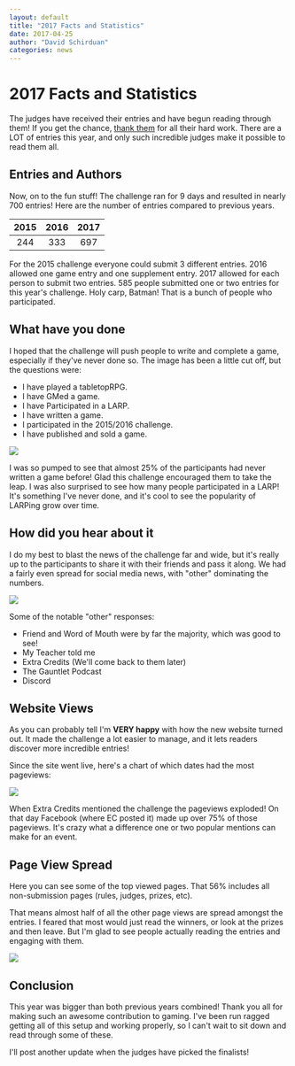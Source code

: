 ```yaml
---
layout: default
title: "2017 Facts and Statistics"
date: 2017-04-25
author: "David Schirduan"
categories: news
---
```


# 2017 Facts and Statistics

The judges have received their entries and have begun reading through them! If you get the chance, [thank them]({{site.baseurl}}/judges) for all their hard work. There are a LOT of entries this year, and only such incredible judges make it possible to read them all.

## Entries and Authors
Now, on to the fun stuff! The challenge ran for 9 days and resulted in nearly 700 entries! Here are the number of entries compared to previous years. 

|2015|2016|2017|
|:---:|:---:|:---:|
|244|333|697|

For the 2015 challenge everyone could submit 3 different entries. 2016 allowed one game entry and one supplement entry. 2017 allowed for each person to submit two entries. 585 people submitted one or two entries for this year's challenge. Holy carp, Batman! That is a bunch of people who participated.

## What have you done
I hoped that the challenge will push people to write and complete a game, especially if they've never done so. The image has been a little cut off, but the questions were:

* I have played a tabletopRPG.
* I have GMed a game.
* I have Participated in a LARP.
* I have written a game.
* I participated in the 2015/2016 challenge.
* I have published and sold a game.

![]({{site.baseurl}}/assets/images/2017Accomplishments.png)

I was so pumped to see that almost 25% of the participants had never written a game before! Glad this challenge encouraged them to take the leap. I was also surprised to see how many people participated in a LARP! It's something I've never done, and it's cool to see the popularity of LARPing grow over time. 

## How did you hear about it

I do my best to blast the news of the challenge far and wide, but it's really up to the participants to share it with their friends and pass it along. We had a fairly even spread for social media news, with "other" dominating the numbers. 

![]({{site.baseurl}}/assets/images/2017HowHear.png)

Some of the notable "other" responses:

* Friend and Word of Mouth were by far the majority, which was good to see!
* My Teacher told me
* Extra Credits (We'll come back to them later)
* The Gauntlet Podcast
* Discord

## Website Views
As you can probably tell I'm **VERY happy** with how the new website turned out. It made the challenge a lot easier to manage, and it lets readers discover more incredible entries!

Since the site went live, here's a chart of which dates had the most pageviews:

![]({{site.baseurl}}/assets/images/2017Views.png)


When Extra Credits mentioned the challenge the pageviews exploded! On that day Facebook (where EC posted it) made up over 75% of those pageviews. It's crazy what a difference one or two popular mentions can make for an event.

## Page View Spread
Here you can see some of the top viewed pages. That 56% includes all non-submission pages (rules, judges, prizes, etc).

That means almost half of all the other page views are spread amongst the entries. I feared that most would just read the winners, or look at the prizes and then leave. But I'm glad to see people actually reading the entries and engaging with them. 

![]({{site.baseurl}}/assets/images/2017pageviews.png)

## Conclusion
This year was bigger than both previous years combined! Thank you all for making such an awesome contribution to gaming. I've been run ragged getting all of this setup and working properly, so I can't wait to sit down and read through some of these. 

I'll post another update when the judges have picked the finalists!
